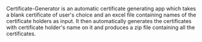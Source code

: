 Certificate-Generator is an automatic certificate generating app which takes a blank certificate of user's choice and an excel file containing names of the certificate holders as input. It then automatically generates the certificates with certificate holder's name on it and produces a zip file containing all the certificates.
